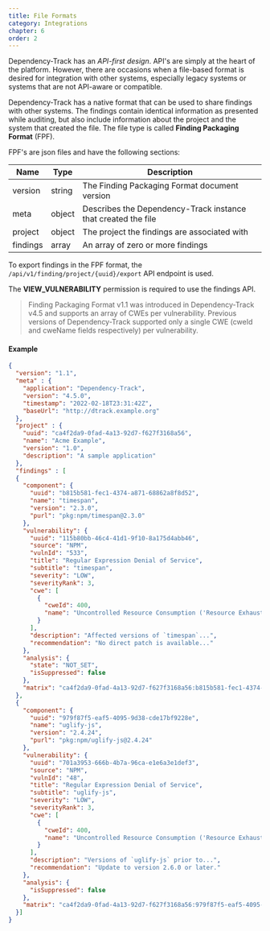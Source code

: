```yaml
---
title: File Formats
category: Integrations
chapter: 6
order: 2
---
```


Dependency-Track has an *API-first design*. API's are simply at the heart of the platform. However, there are 
occasions when a file-based format is desired for integration with other systems, especially legacy systems or
systems that are not API-aware or compatible.

Dependency-Track has a native format that can be used to share findings with other systems. The findings contain 
identical information as presented while auditing, but also include information about the project and the system 
that created the file. The file type is called **Finding Packaging Format** (FPF).

FPF's are json files and have the following sections:

| Name     | Type   | Description |
| ---------|--------|-----|
| version  | string | The Finding Packaging Format document version |
| meta     | object | Describes the Dependency-Track instance that created the file |
| project  | object | The project the findings are associated with |
| findings | array  | An array of zero or more findings |

To export findings in the FPF format, the `/api/v1/finding/project/{uuid}/export` API endpoint is used.

The **VIEW_VULNERABILITY** permission is required to use the findings API.

> Finding Packaging Format v1.1 was introduced in Dependency-Track v4.5 and supports an array of CWEs per vulnerability.
> Previous versions of Dependency-Track supported only a single CWE (cweId and cweName fields respectively) per
> vulnerability.

#### Example

```json
{
  "version": "1.1",
  "meta" : {
    "application": "Dependency-Track",
    "version": "4.5.0",
    "timestamp": "2022-02-18T23:31:42Z",
    "baseUrl": "http://dtrack.example.org"
  },
  "project" : {
    "uuid": "ca4f2da9-0fad-4a13-92d7-f627f3168a56",
    "name": "Acme Example",
    "version": "1.0",
    "description": "A sample application"
  },
  "findings" : [
  {
    "component": {
      "uuid": "b815b581-fec1-4374-a871-68862a8f8d52",
      "name": "timespan",
      "version": "2.3.0",
      "purl": "pkg:npm/timespan@2.3.0"
    },
    "vulnerability": {
      "uuid": "115b80bb-46c4-41d1-9f10-8a175d4abb46",
      "source": "NPM",
      "vulnId": "533",
      "title": "Regular Expression Denial of Service",
      "subtitle": "timespan",
      "severity": "LOW",
      "severityRank": 3,
      "cwe": [
        {
          "cweId": 400,
          "name": "Uncontrolled Resource Consumption ('Resource Exhaustion')"
        }
      ],
      "description": "Affected versions of `timespan`...",
      "recommendation": "No direct patch is available..."
    },
    "analysis": {
      "state": "NOT_SET",
      "isSuppressed": false
    },
    "matrix": "ca4f2da9-0fad-4a13-92d7-f627f3168a56:b815b581-fec1-4374-a871-68862a8f8d52:115b80bb-46c4-41d1-9f10-8a175d4abb46"
  },
  {
    "component": {
      "uuid": "979f87f5-eaf5-4095-9d38-cde17bf9228e",
      "name": "uglify-js",
      "version": "2.4.24",
      "purl": "pkg:npm/uglify-js@2.4.24"
    },
    "vulnerability": {
      "uuid": "701a3953-666b-4b7a-96ca-e1e6a3e1def3",
      "source": "NPM",
      "vulnId": "48",
      "title": "Regular Expression Denial of Service",
      "subtitle": "uglify-js",
      "severity": "LOW",
      "severityRank": 3,
      "cwe": [
        {
          "cweId": 400,
          "name": "Uncontrolled Resource Consumption ('Resource Exhaustion')"
        }
      ],
      "description": "Versions of `uglify-js` prior to...",
      "recommendation": "Update to version 2.6.0 or later."
    },
    "analysis": {
      "isSuppressed": false
    },
    "matrix": "ca4f2da9-0fad-4a13-92d7-f627f3168a56:979f87f5-eaf5-4095-9d38-cde17bf9228e:701a3953-666b-4b7a-96ca-e1e6a3e1def3"
  }]
}
```
